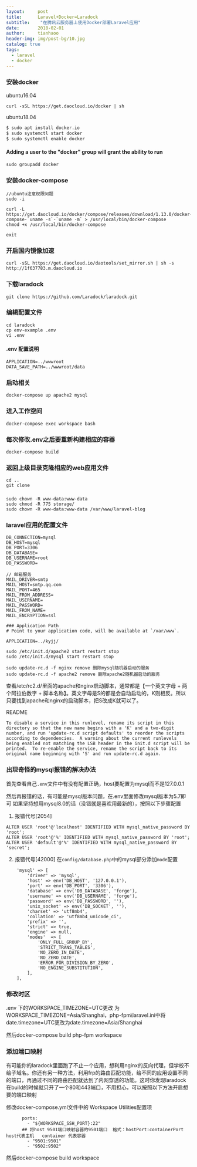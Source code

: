```yaml
---
layout:     post
title:      Laravel+Docker=Laradock
subtitle:    "在腾讯云服务器上使用Docker部署Laravel应用"
date:       2018-02-01
author:     tianhaoo
header-img: img/post-bg/10.jpg
catalog: true
tags:
  - laravel
  - docker
---
```




### 安装docker

ubuntu16.04
```
curl -sSL https://get.daocloud.io/docker | sh
```
ubuntu18.04

```bash
$ sudo apt install docker.io
$ sudo systemctl start docker
$ sudo systemctl enable docker
```
#### Adding a user to the "docker" group will grant the ability to run
```
sudo groupadd docker
```
<!--more-->
### 安装docker-compose
```
//ubuntu注意权限问题
sudo -i

curl -L https://get.daocloud.io/docker/compose/releases/download/1.13.0/docker-compose-`uname -s`-`uname -m` > /usr/local/bin/docker-compose
chmod +x /usr/local/bin/docker-compose

exit
```

### 开启国内镜像加速
```
curl -sSL https://get.daocloud.io/daotools/set_mirror.sh | sh -s http://1f637783.m.daocloud.io
```

### 下载laradock
```
git clone https://github.com/Laradock/laradock.git
```


### 编辑配置文件
```
cd laradock
cp env-example .env
vi .env
```

#### .env 配置说明
```
APPLICATION=../wwwroot
DATA_SAVE_PATH=../wwwroot/data
```

### 启动相关
```
docker-compose up apache2 mysql
```

### 进入工作空间
```
docker-compose exec workspace bash
```

### 每次修改.env之后要重新构建相应的容器
```
docker-compose build
```

### 返回上级目录克隆相应的web应用文件
```
cd ..
git clone
```

### 
```
sudo chown -R www-data:www-data 
sudo chmod -R 775 storage/
sudo chown -R www-data:www-data /var/www/laravel-blog
```


### laravel应用的配置文件
```
DB_CONNECTION=mysql
DB_HOST=mysql
DB_PORT=3306
DB_DATABASE=
DB_USERNAME=root
DB_PASSWORD=

// 邮箱服务
MAIL_DRIVER=smtp
MAIL_HOST=smtp.qq.com
MAIL_PORT=465
MAIL_FROM_ADDRESS=
MAIL_USERNAME=
MAIL_PASSWORD=
MAIL_FROM_NAME=
MAIL_ENCRYPTION=ssl
```

```
### Application Path
# Point to your application code, will be available at `/var/www`.

APPLICATION=../kyjj/
```

```
sudo /etc/init.d/apache2 start restart stop
sudo /etc/init.d/mysql start restart stop
```

```
sudo update-rc.d -f nginx remove 删除mysql随机器启动的服务
sudo update-rc.d -f apache2 remove 删除apache2随机器启动的服务
```

查看/etc/rc2.d/里面的apache和nginx启动脚本，通常都是【一个英文字母 + 两个阿拉伯数字 + 脚本名称】。英文字母是S的都是会自动启动的，K则相反。所以只要找到apache和nginx的启动脚本，把S改成K就可以了。

README
```
To disable a service in this runlevel, rename its script in this
directory so that the new name begins with a 'K' and a two-digit
number, and run 'update-rc.d script defaults' to reorder the scripts
according to dependencies.  A warning about the current runlevels
being enabled not matching the LSB header in the init.d script will be
printed.  To re-enable the service, rename the script back to its
original name beginning with 'S' and run update-rc.d again.
```

### 出现奇怪的mysql报错的解决办法

首先查看自己`.env`文件中有没有配置正确，host要配置为mysql而不是127.0.0.1

然后再报错的话，有可能是mysql版本问题，在.env里面修改mysql版本为5.7即可
如果坚持想用mysql8.0的话（没错就是喜欢用最新的），按照以下步骤配置
1. 报错代号[2054]
```mysql
ALTER USER 'root'@'localhost' IDENTIFIED WITH mysql_native_password BY 'root';
ALTER USER 'root'@'%' IDENTIFIED WITH mysql_native_password BY 'root';
ALTER USER 'default'@'%' IDENTIFIED WITH mysql_native_password BY 'secret';
```
2. 报错代号[42000]
在`config/database.php`中的mysql部分添加`mode`配置
```env
    'mysql' => [
        'driver' => 'mysql',
        'host' => env('DB_HOST', '127.0.0.1'),
        'port' => env('DB_PORT', '3306'),
        'database' => env('DB_DATABASE', 'forge'),
        'username' => env('DB_USERNAME', 'forge'),
        'password' => env('DB_PASSWORD', ''),
        'unix_socket' => env('DB_SOCKET', ''),
        'charset' => 'utf8mb4',
        'collation' => 'utf8mb4_unicode_ci',
        'prefix' => '',
        'strict' => true,
        'engine' => null,
        'modes'  => [
            'ONLY_FULL_GROUP_BY',
            'STRICT_TRANS_TABLES',
            'NO_ZERO_IN_DATE',
            'NO_ZERO_DATE',
            'ERROR_FOR_DIVISION_BY_ZERO',
            'NO_ENGINE_SUBSTITUTION',
        ],
    ],
```

### 修改时区
.env 下的WORKSPACE_TIMEZONE=UTC更改 为WORKSPACE_TIMEZONE=Asia/Shanghai，php-fpm\laravel.ini中将 date.timezone=UTC更改为date.timezone=Asia/Shanghai

然后docker-compose build php-fpm workspace

### 添加端口映射
有可能你的laradock里面跑了不止一个应用，想利用nginx的反向代理，但学校不给子域名。你还有另一种方法，利用frp的路由匹配功能，给不同的应用设置不同的端口，再通过不同的路由匹配就达到了内网穿透的功能。这时你发现laradock在build的时候就只开了一个80和443端口，不用担心，可以按照以下方法开启想要的端口映射

修改docker-compose.yml文件中的 Workspace Utilities配置项

```
      ports:
        - "${WORKSPACE_SSH_PORT}:22"
      ## 将host 9501端口映射容器的9501端口  格式：hostPort:containerPort  host代表主机   container 代表容器
        - "9501:9501"
        - "9502:9502"
```

然后docker-compose build workspace
